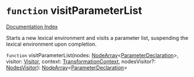 # `function` visitParameterList

[Documentation Index](../README.md)

Starts a new lexical environment and visits a parameter list, suspending the lexical
environment upon completion.

`function` visitParameterList(nodes: [NodeArray](../interface.NodeArray/README.md)\<[ParameterDeclaration](../interface.ParameterDeclaration/README.md)>, visitor: [Visitor](../type.Visitor/README.md), context: [TransformationContext](../interface.TransformationContext/README.md), nodesVisitor?: [NodesVisitor](../interface.NodesVisitor/README.md)): [NodeArray](../interface.NodeArray/README.md)\<[ParameterDeclaration](../interface.ParameterDeclaration/README.md)>